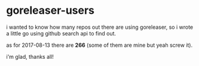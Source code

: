# goreleaser-users

i wanted to know how many repos out there are using goreleaser, so
i wrote a little go using github search api to find out.

as for 2017-08-13 there are **266** (some of them are mine but yeah screw it).

i'm glad, thanks all!
